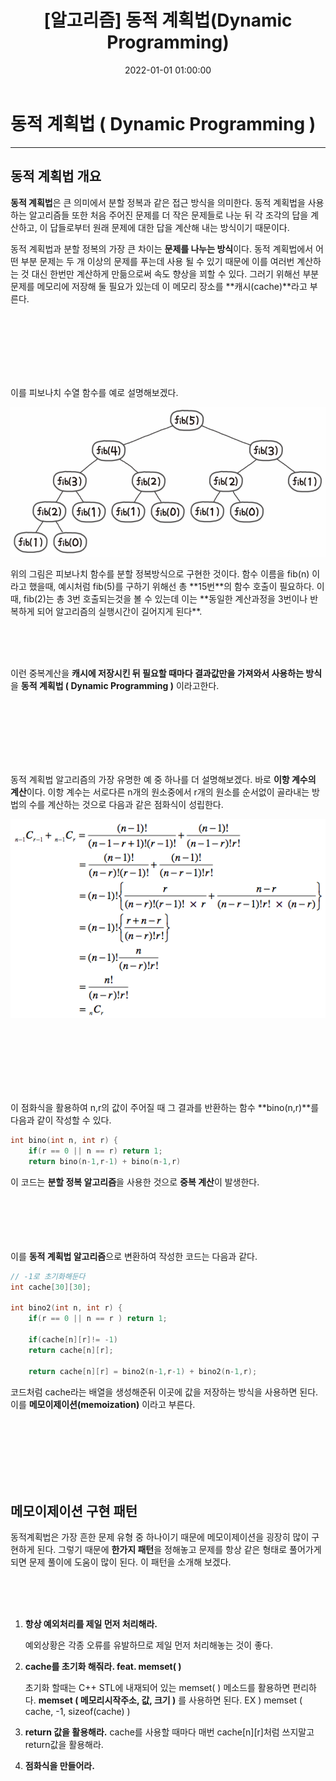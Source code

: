 ﻿---
title: "[알고리즘] 동적 계획법(Dynamic Programming) "
date: 2022-01-01 01:00:00
categories:
- Algorithm
tags:
- 알고리즘
- 다이나믹 프로그래밍
---

# 동적 계획법 ( Dynamic Programming )
<hr>

## 동적 계획법 개요
**동적 계획법**은 큰 의미에서 분할 정복과 같은 접근 방식을 의미한다. 동적 계획법을 사용하는 알고리즘들 또한 처음 주어진 문제를 더 작은 문제들로 나눈 뒤 각 조각의 답을 계산하고, 이 답들로부터 원래 문제에 대한 답을 계산해 내는 방식이기 때문이다.

동적 계획법과 분할 정복의 가장 큰 차이는 **문제를 나누는 방식**이다. 동적 계획법에서 어떤 부분 문제는 두 개 이상의 문제를 푸는데 사용 될 수 있기 때문에 이를 여러번 계산하는 것 대신 한번만 계산하게 만듦으로써 속도 향상을 꾀할 수 있다. 그러기 위해선 부분 문제를 메모리에 저장해 둘 필요가 있는데 이 메모리 장소를 **캐시(cache)**라고 부른다.

<br><br><br><br><br><br>

이를 피보나치 수열 함수를 예로 설명해보겠다.
<p align="center">
<img src="https://github.com/idkim97/idkim97.github.io/blob/master/img/Fibo.png?raw=true">
</p>
위의 그림은 피보나치 함수를 분할 정복방식으로 구현한 것이다. 함수 이름을 fib(n) 이라고 했을때, 예시처럼 fib(5)를 구하기 위해선 총 **15번**의 함수 호출이 필요하다. 이때, fib(2)는 총 3번 호출되는것을 볼 수 있는데 이는 **동일한 계산과정을 3번이나 반복하게 되어 알고리즘의 실행시간이 길어지게 된다**.

<br><br><br>

이런 중복계산을 **캐시에 저장시킨 뒤 필요할 때마다 결과값만을 가져와서 사용하는 방식**을 **동적 계획법 ( Dynamic Programming )** 이라고한다.

<br><br><br><br><br><br>

동적 계획법 알고리즘의 가장 유명한 예 중 하나를 더 설명해보겠다. 바로 **이항 계수의 계산**이다. 이항 계수는 서로다른 n개의 원소중에서 r개의 원소를 순서없이 골라내는 방법의 수를 계산하는 것으로 다음과 같은 점화식이 성립한다.
<p align="center">
<img src="https://github.com/idkim97/idkim97.github.io/blob/master/img/ncr.png?raw=true">
</p>

<br><br><br><br><br><br>

이 점화식을 활용하여 n,r의 값이 주어질 때 그 결과를 반환하는 함수 **bino(n,r)**를 다음과 같이 작성할 수 있다.

```c++
int bino(int n, int r) {
	if(r == 0 || n == r) return 1;
	return bino(n-1,r-1) + bino(n-1,r)
```
이 코드는 **분할 정복 알고리즘**을 사용한 것으로 **중복 계산**이 발생한다.
<br><br><br><br><br><br>


이를 **동적 계획법 알고리즘**으로 변환하여 작성한 코드는 다음과 같다.
```c++
// -1로 초기화해둔다
int cache[30][30];

int bino2(int n, int r) {
	if(r == 0 || n == r ) return 1;
	
	if(cache[n][r]!= -1) 
	return cache[n][r];

	return cache[n][r] = bino2(n-1,r-1) + bino2(n-1,r);
```
코드처럼 cache라는 배열을 생성해준뒤 이곳에 값을 저장하는 방식을 사용하면 된다. 이를 **메모이제이션(memoization)** 이라고 부른다.


<br><br><br><br><br><br>

## 메모이제이션 구현 패턴

동적계획법은 가장 흔한 문제 유형 중 하나이기 때문에 메모이제이션을 굉장히 많이 구현하게 된다. 그렇기 때문에 **한가지 패턴**을 정해놓고 문제를 항상 같은 형태로 풀어가게 되면 문제 풀이에 도움이 많이 된다. 이 패턴을 소개해 보겠다.

<br><br><br>

1. **항상 예외처리를 제일 먼저 처리해라.**

	예외상황은 각종 오류를 유발하므로 제일 먼저 처리해놓는 것이 좋다.
	
2. **cache를 초기화 해줘라. feat. memset( )**

	초기화 할때는 C++ STL에 내재되어 있는 memset( ) 메소드를 활용하면 편리하다. **memset ( 메모리시작주소, 값, 크기 )** 를 사용하면 된다.
	EX ) memset ( cache, -1, sizeof(cache) ) 
	 
3. **return 값을 활용해라.**
	cache를 사용할 때마다 매번 cache[n][r]처럼 쓰지말고 return값을 활용해라.

4. **점화식을 만들어라.**
	
<br><br><br><br><br><br>


